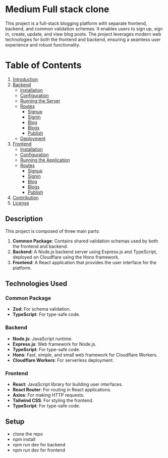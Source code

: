 # Medium Full stack clone

This project is a full-stack blogging platform with separate frontend, backend, and common validation schemas. It enables users to sign up, sign in, create, update, and view blog posts. The project leverages modern web technologies for both the frontend and backend, ensuring a seamless user experience and robust functionality.


# Table of Contents

1. [Introduction](#introduction)
2. [Backend](#backend)
    - [Installation](#installation)
    - [Configuration](#configuration)
    - [Running the Server](#running-the-server)
    - [Routes](#routes)
        - [Signup](#signup)
        - [Signin](#signin)
        - [Blog](#blog)
        - [Blogs](#blogs)
        - [Publish](#publish)
    - [Deployment](#deployment)
3. [Frontend](#frontend)
    - [Installation](#installation-1)
    - [Configuration](#configuration-1)
    - [Running the Application](#running-the-application)
    - [Routes](#routes-1)
        - [Signup](#signup-1)
        - [Signin](#signin-1)
        - [Blog](#blog-1)
        - [Blogs](#blogs-1)
        - [Publish](#publish-1)
4. [Contribution](#contribution)
5. [License](#license)


## Description

This project is composed of three main parts:

1. **Common Package**: Contains shared validation schemas used by both the frontend and backend.
2. **Backend**: A Node.js backend server using Express.js and TypeScript, deployed on Cloudflare using the Hono framework.
3. **Frontend**: A React application that provides the user interface for the platform.

## Technologies Used

### Common Package
- **Zod**: For schema validation.
- **TypeScript**: For type-safe code.

### Backend
- **Node.js**: JavaScript runtime.
- **Express.js**: Web framework for Node.js.
- **TypeScript**: For type-safe code.
- **Hono**: Fast, simple, and small web framework for Cloudflare Workers.
- **Cloudflare Workers**: For serverless deployment.

### Frontend
- **React**: JavaScript library for building user interfaces.
- **React Router**: For routing in React applications.
- **Axios**: For making HTTP requests.
- **Tailwind CSS**: For styling the frontend.
- **TypeScript**: For type-safe code.

## Setup

- clone the repo
- npm install
- npm run dev for backend 
- npm run dev for frontend


